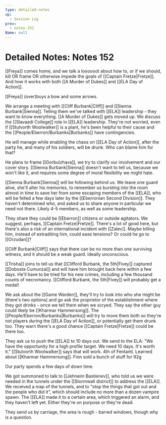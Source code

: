 ```yaml
---
type: detailed-notes
up:
  - Session Log
prev:
  - notes-151
Name: null
---
```

# Detailed Notes: Notes 152

[[Freya]] comes home, and we talk a loooooot about how to, or if we should, kill OR frame OR otherwise impede the goals of [[Captain Fretze|Fretze]]. And how it works with both [[A Murder of Dukes]] and [[ELA Day of Action]].

[[Freya]] (over)buys a bow and some arrows.

We arrange a meeting with [[Cliff Burbank|Cliff]] and [[Sienna Burbank|Sienna]]. Telling them we've talked with [[ELA]] leadership - they want to know everything. [[A Murder of Dukes]] gets moved up. We discuss the [[Slavaadi College]] role in [[ELA]] leadership. They're not worried, even if [[Stulvorth Woolwalker]] is a plant, he's been helpful to their cause and the [[People/Eberron/Burbanks|Burbanks]] have contingencies. 

He will manage while enabling the chaos on [[ELA Day of Action]], after the party he, and many of his soldiers, will be drunk. Who can blame him for that? 

He plans to frame [[Gorbulzhava]], we try to clarify our involvement and our cover story. [[Sienna Burbank|Sienna]] doesn't want to tell us, because we won't like it, and requires some degree of moral flexibility we might hate. 

[[Sienna Burbank|Sienna]] will be following behind us. We leave one guard alive, she'll alter his memories, to remember us bursting into the room almost in time to save her from some escaping members of the [[ELA]], who will be felled a few days later by the [[Eberronian Second Division]]. They haven't determined who, and asked us to share anyone in particular we need not there. Likely 4-5 members, as well as some leadership. 

They share they could be [[Eberron]] citizens or outside agitators. We suggest, perhaps, [[Captain Fretze|Fretze]]. There's a lot of good here, but there's also a risk of an international incident with [[Zalev]]. Maybe killing him, instead of extraditing him, could ease tensions? Or could he go to [[Orzudan]]? 

[[Cliff Burbank|Cliff]] says that there can be no more than one surviving witness, and it should be a weak guard. Ideally unconscious. 

[[Trisha]] joins to tell us that [[Clifford Burbank, the 5th|Fivey]] captured [[Dobosta Cumunzal]] and will have him brought back here within a few days. He'll have to be tried for his new crimes, including a few thousand counts of necromancy. [[Clifford Burbank, the 5th|Fivey]] will probably get a medal!

We ask about the [[Game Warden]], they'll try to look into who she might be (there's two options) and go ask the proprietor of the establishment where they got drinks - once we tell them when we scryed. They say the other guy could likely be [[Kharmar Hammersong]]. The [[People/Eberron/Burbanks|Burbanks]] will try to move them both so they're not players during the [[ELA Day of Action]], or potentially get them drunk too. They warn there's a good chance [[Captain Fretze|Fretze]] could be there too.

They ask us to push the [[ELA]] to 10 days out. We send to the ELA: "We have the opportunity for a high profile target. We need 10 days. It's worth it." [[Stulvorth Woolwalker]] says that will work. 4th of Fentanti. Learned about [[Kharmar Hammersong]]. Finn sold a bunch of stuff for 92g

Our party spends a few days of down time.

We got summoned to talk to [[Jehneim Bastienev]], who told us we were needed in the tunnels under the [[Stormwall district]] to address the [[ELA]]. We received a map of the tunnels, and to "stop the things that got out and the people who did it", which should include no more than a dozen vampire spawn. The [[ELA]] made it to a certain area, which triggered an alarm, and they haven't left yet. Either they're on purpose or they're dead. 

They send us by carriage, the area is rough - barred windows, though why is a question. 





